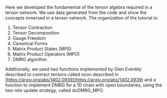 Here we developed the fundamental of the tensor algebra required in a tensor network. We use data generated from the code
and show the concepts inmersed in a tensor network. The organization of the tutorial is:

1. Tensor Contraction
2. Tensor Decomposition
3. Gauge Freedom
4. Canonical Forms
5. Matrix Product States (MPS)
6. Matrix Product Operators (MPO)
7. DMRG algorithm

Additionally, we used two functions implemented by Glen Evenbly described to contract tensors called ncon described in [https://arxiv.org/abs/1402.0939](https://arxiv.org/abs/1402.0939)
and a function to implement DMRG for a 1D chain with open boundaries, using the two-site update strategy, called doDMRG_MPO.
